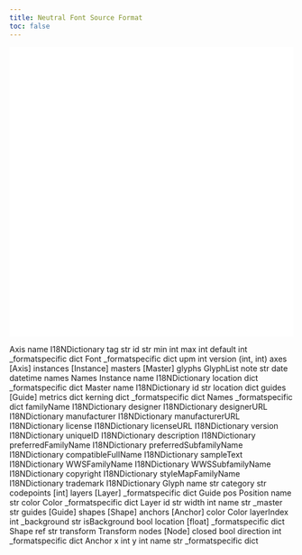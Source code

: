```yaml
---
title: Neutral Font Source Format
toc: false
---
```



<svg width="1017pt" height="1038pt"
 viewBox="0.00 0.00 1017.00 1037.50" xmlns="http://www.w3.org/2000/svg" xmlns:xlink="http://www.w3.org/1999/xlink">
<g id="graph0" class="graph" transform="scale(1 1) rotate(0) translate(4 1033.5)">
<polygon fill="white" stroke="transparent" points="-4,4 -4,-1033.5 1013,-1033.5 1013,4 -4,4"/>
<!-- Axis -->
<g id="node1" class="node">
<title>Axis</title>
<g id="a_node1"><a xlink:href="Axis.html" xlink:title="&lt;TABLE&gt;">
<text text-anchor="start" x="357.5" y="-1010.3" font-family="Avenir" font-weight="bold" font-size="14.00">Axis</text>
<polygon fill="none" stroke="black" points="269.5,-980.5 269.5,-1001.5 371.5,-1001.5 371.5,-980.5 269.5,-980.5"/>
<text text-anchor="start" x="302" y="-988.3" font-family="Avenir" font-weight="bold" font-size="14.00">name</text>
<polygon fill="none" stroke="black" points="373.5,-980.5 373.5,-1001.5 473.5,-1001.5 473.5,-980.5 373.5,-980.5"/>
<text text-anchor="start" x="376.5" y="-988.3" font-family="Avenir" font-style="italic" font-size="14.00">I18NDictionary</text>
<polygon fill="none" stroke="black" points="269.5,-957.5 269.5,-978.5 371.5,-978.5 371.5,-957.5 269.5,-957.5"/>
<text text-anchor="start" x="309.5" y="-965.3" font-family="Avenir" font-weight="bold" font-size="14.00">tag</text>
<polygon fill="none" stroke="black" points="373.5,-957.5 373.5,-978.5 473.5,-978.5 473.5,-957.5 373.5,-957.5"/>
<text text-anchor="start" x="415" y="-965.3" font-family="Avenir" font-style="italic" font-size="14.00">str</text>
<polygon fill="none" stroke="black" points="269.5,-934.5 269.5,-955.5 371.5,-955.5 371.5,-934.5 269.5,-934.5"/>
<text text-anchor="start" x="314.5" y="-941.3" font-family="Avenir" font-size="14.00">id</text>
<polygon fill="none" stroke="black" points="373.5,-934.5 373.5,-955.5 473.5,-955.5 473.5,-934.5 373.5,-934.5"/>
<text text-anchor="start" x="415" y="-942.3" font-family="Avenir" font-style="italic" font-size="14.00">str</text>
<polygon fill="none" stroke="black" points="269.5,-911.5 269.5,-932.5 371.5,-932.5 371.5,-911.5 269.5,-911.5"/>
<text text-anchor="start" x="309" y="-918.3" font-family="Avenir" font-size="14.00">min</text>
<polygon fill="none" stroke="black" points="373.5,-911.5 373.5,-932.5 473.5,-932.5 473.5,-911.5 373.5,-911.5"/>
<text text-anchor="start" x="415.5" y="-919.3" font-family="Avenir" font-style="italic" font-size="14.00">int</text>
<polygon fill="none" stroke="black" points="269.5,-888.5 269.5,-909.5 371.5,-909.5 371.5,-888.5 269.5,-888.5"/>
<text text-anchor="start" x="307" y="-895.3" font-family="Avenir" font-size="14.00">max</text>
<polygon fill="none" stroke="black" points="373.5,-888.5 373.5,-909.5 473.5,-909.5 473.5,-888.5 373.5,-888.5"/>
<text text-anchor="start" x="415.5" y="-896.3" font-family="Avenir" font-style="italic" font-size="14.00">int</text>
<polygon fill="none" stroke="black" points="269.5,-865.5 269.5,-886.5 371.5,-886.5 371.5,-865.5 269.5,-865.5"/>
<text text-anchor="start" x="298.5" y="-872.3" font-family="Avenir" font-size="14.00">default</text>
<polygon fill="none" stroke="black" points="373.5,-865.5 373.5,-886.5 473.5,-886.5 473.5,-865.5 373.5,-865.5"/>
<text text-anchor="start" x="415.5" y="-873.3" font-family="Avenir" font-style="italic" font-size="14.00">int</text>
<polygon fill="none" stroke="black" points="269.5,-842.5 269.5,-863.5 371.5,-863.5 371.5,-842.5 269.5,-842.5"/>
<text text-anchor="start" x="272.5" y="-849.3" font-family="Avenir" font-size="14.00">_formatspecific</text>
<polygon fill="none" stroke="black" points="373.5,-842.5 373.5,-863.5 473.5,-863.5 473.5,-842.5 373.5,-842.5"/>
<text text-anchor="start" x="411.5" y="-850.3" font-family="Avenir" font-style="italic" font-size="14.00">dict</text>
<polygon fill="none" stroke="black" points="266.5,-839.5 266.5,-1025.5 476.5,-1025.5 476.5,-839.5 266.5,-839.5"/>
</a>
</g>
</g>
<!-- Font -->
<g id="node2" class="node">
<title>Font</title>
<g id="a_node2"><a xlink:href="Font.html" xlink:title="&lt;TABLE&gt;">
<text text-anchor="start" x="80.5" y="-822.3" font-family="Avenir" font-weight="bold" font-size="14.00">Font</text>
<polygon fill="none" stroke="black" points="11,-792.5 11,-813.5 113,-813.5 113,-792.5 11,-792.5"/>
<text text-anchor="start" x="14" y="-799.3" font-family="Avenir" font-size="14.00">_formatspecific</text>
<polygon fill="none" stroke="black" points="115,-792.5 115,-813.5 181,-813.5 181,-792.5 115,-792.5"/>
<text text-anchor="start" x="136" y="-800.3" font-family="Avenir" font-style="italic" font-size="14.00">dict</text>
<polygon fill="none" stroke="black" points="11,-769.5 11,-790.5 113,-790.5 113,-769.5 11,-769.5"/>
<text text-anchor="start" x="48" y="-776.3" font-family="Avenir" font-size="14.00">upm</text>
<polygon fill="none" stroke="black" points="115,-769.5 115,-790.5 181,-790.5 181,-769.5 115,-769.5"/>
<text text-anchor="start" x="140" y="-777.3" font-family="Avenir" font-style="italic" font-size="14.00">int</text>
<polygon fill="none" stroke="black" points="11,-746.5 11,-767.5 113,-767.5 113,-746.5 11,-746.5"/>
<text text-anchor="start" x="39.5" y="-753.3" font-family="Avenir" font-size="14.00">version</text>
<polygon fill="none" stroke="black" points="115,-746.5 115,-767.5 181,-767.5 181,-746.5 115,-746.5"/>
<text text-anchor="start" x="124.5" y="-754.3" font-family="Avenir" font-style="italic" font-size="14.00">(int, int)</text>
<polygon fill="none" stroke="black" points="11,-723.5 11,-744.5 113,-744.5 113,-723.5 11,-723.5"/>
<text text-anchor="start" x="48" y="-730.3" font-family="Avenir" font-size="14.00">axes</text>
<polygon fill="none" stroke="black" points="115,-723.5 115,-744.5 181,-744.5 181,-723.5 115,-723.5"/>
<text text-anchor="start" x="131" y="-731.3" font-family="Avenir" font-style="italic" font-size="14.00">[Axis]</text>
<polygon fill="none" stroke="black" points="11,-700.5 11,-721.5 113,-721.5 113,-700.5 11,-700.5"/>
<text text-anchor="start" x="33" y="-707.3" font-family="Avenir" font-size="14.00">instances</text>
<polygon fill="none" stroke="black" points="115,-700.5 115,-721.5 181,-721.5 181,-700.5 115,-700.5"/>
<text text-anchor="start" x="118" y="-708.3" font-family="Avenir" font-style="italic" font-size="14.00">[Instance]</text>
<polygon fill="none" stroke="black" points="11,-677.5 11,-698.5 113,-698.5 113,-677.5 11,-677.5"/>
<text text-anchor="start" x="37" y="-684.3" font-family="Avenir" font-size="14.00">masters</text>
<polygon fill="none" stroke="black" points="115,-677.5 115,-698.5 181,-698.5 181,-677.5 115,-677.5"/>
<text text-anchor="start" x="122" y="-685.3" font-family="Avenir" font-style="italic" font-size="14.00">[Master]</text>
<polygon fill="none" stroke="black" points="11,-654.5 11,-675.5 113,-675.5 113,-654.5 11,-654.5"/>
<text text-anchor="start" x="42" y="-661.3" font-family="Avenir" font-size="14.00">glyphs</text>
<polygon fill="none" stroke="black" points="115,-654.5 115,-675.5 181,-675.5 181,-654.5 115,-654.5"/>
<text text-anchor="start" x="119" y="-662.3" font-family="Avenir" font-style="italic" font-size="14.00">GlyphList</text>
<polygon fill="none" stroke="black" points="11,-631.5 11,-652.5 113,-652.5 113,-631.5 11,-631.5"/>
<text text-anchor="start" x="47.5" y="-638.3" font-family="Avenir" font-size="14.00">note</text>
<polygon fill="none" stroke="black" points="115,-631.5 115,-652.5 181,-652.5 181,-631.5 115,-631.5"/>
<text text-anchor="start" x="139.5" y="-639.3" font-family="Avenir" font-style="italic" font-size="14.00">str</text>
<polygon fill="none" stroke="black" points="11,-608.5 11,-629.5 113,-629.5 113,-608.5 11,-608.5"/>
<text text-anchor="start" x="47.5" y="-615.3" font-family="Avenir" font-size="14.00">date</text>
<polygon fill="none" stroke="black" points="115,-608.5 115,-629.5 181,-629.5 181,-608.5 115,-608.5"/>
<text text-anchor="start" x="119.5" y="-616.3" font-family="Avenir" font-style="italic" font-size="14.00">datetime</text>
<polygon fill="none" stroke="black" points="11,-585.5 11,-606.5 113,-606.5 113,-585.5 11,-585.5"/>
<text text-anchor="start" x="41.5" y="-592.3" font-family="Avenir" font-size="14.00">names</text>
<polygon fill="none" stroke="black" points="115,-585.5 115,-606.5 181,-606.5 181,-585.5 115,-585.5"/>
<text text-anchor="start" x="125.5" y="-593.3" font-family="Avenir" font-style="italic" font-size="14.00">Names</text>
<polygon fill="none" stroke="black" points="8,-583 8,-838 184,-838 184,-583 8,-583"/>
</a>
</g>
</g>
<!-- Font&#45;&gt;Axis -->
<g id="edge1" class="edge">
<title>Font:axes&#45;&gt;Axis</title>
<path fill="none" stroke="black" d="M182,-734.5C227.72,-734.5 198.64,-791.46 228,-826.5 234.9,-834.73 242.56,-842.69 250.64,-850.29"/>
<polygon fill="black" stroke="black" points="248.44,-853.01 258.18,-857.17 253.15,-847.84 248.44,-853.01"/>
</g>
<!-- Instance -->
<g id="node3" class="node">
<title>Instance</title>
<g id="a_node3"><a xlink:href="Instance.html" xlink:title="&lt;TABLE&gt;">
<text text-anchor="start" x="344" y="-798.3" font-family="Avenir" font-weight="bold" font-size="14.00">Instance</text>
<polygon fill="none" stroke="black" points="269.5,-768.5 269.5,-789.5 371.5,-789.5 371.5,-768.5 269.5,-768.5"/>
<text text-anchor="start" x="302" y="-776.3" font-family="Avenir" font-weight="bold" font-size="14.00">name</text>
<polygon fill="none" stroke="black" points="373.5,-768.5 373.5,-789.5 473.5,-789.5 473.5,-768.5 373.5,-768.5"/>
<text text-anchor="start" x="376.5" y="-776.3" font-family="Avenir" font-style="italic" font-size="14.00">I18NDictionary</text>
<polygon fill="none" stroke="black" points="269.5,-745.5 269.5,-766.5 371.5,-766.5 371.5,-745.5 269.5,-745.5"/>
<text text-anchor="start" x="294.5" y="-753.3" font-family="Avenir" font-weight="bold" font-size="14.00">location</text>
<polygon fill="none" stroke="black" points="373.5,-745.5 373.5,-766.5 473.5,-766.5 473.5,-745.5 373.5,-745.5"/>
<text text-anchor="start" x="411.5" y="-753.3" font-family="Avenir" font-style="italic" font-size="14.00">dict</text>
<polygon fill="none" stroke="black" points="269.5,-722.5 269.5,-743.5 371.5,-743.5 371.5,-722.5 269.5,-722.5"/>
<text text-anchor="start" x="272.5" y="-729.3" font-family="Avenir" font-size="14.00">_formatspecific</text>
<polygon fill="none" stroke="black" points="373.5,-722.5 373.5,-743.5 473.5,-743.5 473.5,-722.5 373.5,-722.5"/>
<text text-anchor="start" x="411.5" y="-730.3" font-family="Avenir" font-style="italic" font-size="14.00">dict</text>
<polygon fill="none" stroke="black" points="266.5,-719.5 266.5,-813.5 476.5,-813.5 476.5,-719.5 266.5,-719.5"/>
</a>
</g>
</g>
<!-- Font&#45;&gt;Instance -->
<g id="edge2" class="edge">
<title>Font:instances&#45;&gt;Instance</title>
<path fill="none" stroke="black" d="M182,-711.5C203.88,-711.5 226.63,-714.96 248.45,-720.14"/>
<polygon fill="black" stroke="black" points="247.85,-723.59 258.4,-722.63 249.55,-716.8 247.85,-723.59"/>
</g>
<!-- Master -->
<g id="node5" class="node">
<title>Master</title>
<g id="a_node5"><a xlink:href="Master.html" xlink:title="&lt;TABLE&gt;">
<text text-anchor="start" x="641" y="-837.3" font-family="Avenir" font-weight="bold" font-size="14.00">Master</text>
<polygon fill="none" stroke="black" points="562,-807.5 562,-828.5 664,-828.5 664,-807.5 562,-807.5"/>
<text text-anchor="start" x="594.5" y="-815.3" font-family="Avenir" font-weight="bold" font-size="14.00">name</text>
<polygon fill="none" stroke="black" points="666,-807.5 666,-828.5 766,-828.5 766,-807.5 666,-807.5"/>
<text text-anchor="start" x="669" y="-815.3" font-family="Avenir" font-style="italic" font-size="14.00">I18NDictionary</text>
<polygon fill="none" stroke="black" points="562,-784.5 562,-805.5 664,-805.5 664,-784.5 562,-784.5"/>
<text text-anchor="start" x="606.5" y="-792.3" font-family="Avenir" font-weight="bold" font-size="14.00">id</text>
<polygon fill="none" stroke="black" points="666,-784.5 666,-805.5 766,-805.5 766,-784.5 666,-784.5"/>
<text text-anchor="start" x="707.5" y="-792.3" font-family="Avenir" font-style="italic" font-size="14.00">str</text>
<polygon fill="none" stroke="black" points="562,-761.5 562,-782.5 664,-782.5 664,-761.5 562,-761.5"/>
<text text-anchor="start" x="588" y="-768.3" font-family="Avenir" font-size="14.00">location</text>
<polygon fill="none" stroke="black" points="666,-761.5 666,-782.5 766,-782.5 766,-761.5 666,-761.5"/>
<text text-anchor="start" x="704" y="-769.3" font-family="Avenir" font-style="italic" font-size="14.00">dict</text>
<polygon fill="none" stroke="black" points="562,-738.5 562,-759.5 664,-759.5 664,-738.5 562,-738.5"/>
<text text-anchor="start" x="592.5" y="-745.3" font-family="Avenir" font-size="14.00">guides</text>
<polygon fill="none" stroke="black" points="666,-738.5 666,-759.5 766,-759.5 766,-738.5 666,-738.5"/>
<text text-anchor="start" x="693" y="-746.3" font-family="Avenir" font-style="italic" font-size="14.00">[Guide]</text>
<polygon fill="none" stroke="black" points="562,-715.5 562,-736.5 664,-736.5 664,-715.5 562,-715.5"/>
<text text-anchor="start" x="590" y="-722.3" font-family="Avenir" font-size="14.00">metrics</text>
<polygon fill="none" stroke="black" points="666,-715.5 666,-736.5 766,-736.5 766,-715.5 666,-715.5"/>
<text text-anchor="start" x="704" y="-723.3" font-family="Avenir" font-style="italic" font-size="14.00">dict</text>
<polygon fill="none" stroke="black" points="562,-692.5 562,-713.5 664,-713.5 664,-692.5 562,-692.5"/>
<text text-anchor="start" x="590" y="-699.3" font-family="Avenir" font-size="14.00">kerning</text>
<polygon fill="none" stroke="black" points="666,-692.5 666,-713.5 766,-713.5 766,-692.5 666,-692.5"/>
<text text-anchor="start" x="704" y="-700.3" font-family="Avenir" font-style="italic" font-size="14.00">dict</text>
<polygon fill="none" stroke="black" points="562,-669.5 562,-690.5 664,-690.5 664,-669.5 562,-669.5"/>
<text text-anchor="start" x="565" y="-676.3" font-family="Avenir" font-size="14.00">_formatspecific</text>
<polygon fill="none" stroke="black" points="666,-669.5 666,-690.5 766,-690.5 766,-669.5 666,-669.5"/>
<text text-anchor="start" x="704" y="-677.3" font-family="Avenir" font-style="italic" font-size="14.00">dict</text>
<polygon fill="none" stroke="black" points="559,-666.5 559,-852.5 769,-852.5 769,-666.5 559,-666.5"/>
</a>
</g>
</g>
<!-- Font&#45;&gt;Master -->
<g id="edge4" class="edge">
<title>Font:masters&#45;&gt;Master</title>
<path fill="none" stroke="black" d="M182,-687.5C330.24,-687.5 369.73,-676.99 515,-706.5 523.55,-708.24 532.27,-710.37 540.99,-712.76"/>
<polygon fill="black" stroke="black" points="540.25,-716.19 550.82,-715.58 542.17,-709.46 540.25,-716.19"/>
</g>
<!-- Names -->
<g id="node6" class="node">
<title>Names</title>
<g id="a_node6"><a xlink:href="Names.html" xlink:title="&lt;TABLE&gt;">
<text text-anchor="start" x="349" y="-473.3" font-family="Avenir" font-weight="bold" font-size="14.00">Names</text>
<polygon fill="none" stroke="black" points="239.5,-443.5 239.5,-464.5 402.5,-464.5 402.5,-443.5 239.5,-443.5"/>
<text text-anchor="start" x="273" y="-450.3" font-family="Avenir" font-size="14.00">_formatspecific</text>
<polygon fill="none" stroke="black" points="404.5,-443.5 404.5,-464.5 504.5,-464.5 504.5,-443.5 404.5,-443.5"/>
<text text-anchor="start" x="442.5" y="-451.3" font-family="Avenir" font-style="italic" font-size="14.00">dict</text>
<polygon fill="none" stroke="black" points="239.5,-420.5 239.5,-441.5 402.5,-441.5 402.5,-420.5 239.5,-420.5"/>
<text text-anchor="start" x="283" y="-427.3" font-family="Avenir" font-size="14.00">familyName</text>
<polygon fill="none" stroke="black" points="404.5,-420.5 404.5,-441.5 504.5,-441.5 504.5,-420.5 404.5,-420.5"/>
<text text-anchor="start" x="407.5" y="-428.3" font-family="Avenir" font-style="italic" font-size="14.00">I18NDictionary</text>
<polygon fill="none" stroke="black" points="239.5,-397.5 239.5,-418.5 402.5,-418.5 402.5,-397.5 239.5,-397.5"/>
<text text-anchor="start" x="294" y="-404.3" font-family="Avenir" font-size="14.00">designer</text>
<polygon fill="none" stroke="black" points="404.5,-397.5 404.5,-418.5 504.5,-418.5 504.5,-397.5 404.5,-397.5"/>
<text text-anchor="start" x="407.5" y="-405.3" font-family="Avenir" font-style="italic" font-size="14.00">I18NDictionary</text>
<polygon fill="none" stroke="black" points="239.5,-374.5 239.5,-395.5 402.5,-395.5 402.5,-374.5 239.5,-374.5"/>
<text text-anchor="start" x="281.5" y="-381.3" font-family="Avenir" font-size="14.00">designerURL</text>
<polygon fill="none" stroke="black" points="404.5,-374.5 404.5,-395.5 504.5,-395.5 504.5,-374.5 404.5,-374.5"/>
<text text-anchor="start" x="407.5" y="-382.3" font-family="Avenir" font-style="italic" font-size="14.00">I18NDictionary</text>
<polygon fill="none" stroke="black" points="239.5,-351.5 239.5,-372.5 402.5,-372.5 402.5,-351.5 239.5,-351.5"/>
<text text-anchor="start" x="279" y="-358.3" font-family="Avenir" font-size="14.00">manufacturer</text>
<polygon fill="none" stroke="black" points="404.5,-351.5 404.5,-372.5 504.5,-372.5 504.5,-351.5 404.5,-351.5"/>
<text text-anchor="start" x="407.5" y="-359.3" font-family="Avenir" font-style="italic" font-size="14.00">I18NDictionary</text>
<polygon fill="none" stroke="black" points="239.5,-328.5 239.5,-349.5 402.5,-349.5 402.5,-328.5 239.5,-328.5"/>
<text text-anchor="start" x="266.5" y="-335.3" font-family="Avenir" font-size="14.00">manufacturerURL</text>
<polygon fill="none" stroke="black" points="404.5,-328.5 404.5,-349.5 504.5,-349.5 504.5,-328.5 404.5,-328.5"/>
<text text-anchor="start" x="407.5" y="-336.3" font-family="Avenir" font-style="italic" font-size="14.00">I18NDictionary</text>
<polygon fill="none" stroke="black" points="239.5,-305.5 239.5,-326.5 402.5,-326.5 402.5,-305.5 239.5,-305.5"/>
<text text-anchor="start" x="300" y="-312.3" font-family="Avenir" font-size="14.00">license</text>
<polygon fill="none" stroke="black" points="404.5,-305.5 404.5,-326.5 504.5,-326.5 504.5,-305.5 404.5,-305.5"/>
<text text-anchor="start" x="407.5" y="-313.3" font-family="Avenir" font-style="italic" font-size="14.00">I18NDictionary</text>
<polygon fill="none" stroke="black" points="239.5,-282.5 239.5,-303.5 402.5,-303.5 402.5,-282.5 239.5,-282.5"/>
<text text-anchor="start" x="287.5" y="-289.3" font-family="Avenir" font-size="14.00">licenseURL</text>
<polygon fill="none" stroke="black" points="404.5,-282.5 404.5,-303.5 504.5,-303.5 504.5,-282.5 404.5,-282.5"/>
<text text-anchor="start" x="407.5" y="-290.3" font-family="Avenir" font-style="italic" font-size="14.00">I18NDictionary</text>
<polygon fill="none" stroke="black" points="239.5,-259.5 239.5,-280.5 402.5,-280.5 402.5,-259.5 239.5,-259.5"/>
<text text-anchor="start" x="298.5" y="-266.3" font-family="Avenir" font-size="14.00">version</text>
<polygon fill="none" stroke="black" points="404.5,-259.5 404.5,-280.5 504.5,-280.5 504.5,-259.5 404.5,-259.5"/>
<text text-anchor="start" x="407.5" y="-267.3" font-family="Avenir" font-style="italic" font-size="14.00">I18NDictionary</text>
<polygon fill="none" stroke="black" points="239.5,-236.5 239.5,-257.5 402.5,-257.5 402.5,-236.5 239.5,-236.5"/>
<text text-anchor="start" x="293" y="-243.3" font-family="Avenir" font-size="14.00">uniqueID</text>
<polygon fill="none" stroke="black" points="404.5,-236.5 404.5,-257.5 504.5,-257.5 504.5,-236.5 404.5,-236.5"/>
<text text-anchor="start" x="407.5" y="-244.3" font-family="Avenir" font-style="italic" font-size="14.00">I18NDictionary</text>
<polygon fill="none" stroke="black" points="239.5,-213.5 239.5,-234.5 402.5,-234.5 402.5,-213.5 239.5,-213.5"/>
<text text-anchor="start" x="286" y="-220.3" font-family="Avenir" font-size="14.00">description</text>
<polygon fill="none" stroke="black" points="404.5,-213.5 404.5,-234.5 504.5,-234.5 504.5,-213.5 404.5,-213.5"/>
<text text-anchor="start" x="407.5" y="-221.3" font-family="Avenir" font-style="italic" font-size="14.00">I18NDictionary</text>
<polygon fill="none" stroke="black" points="239.5,-190.5 239.5,-211.5 402.5,-211.5 402.5,-190.5 239.5,-190.5"/>
<text text-anchor="start" x="253" y="-197.3" font-family="Avenir" font-size="14.00">preferredFamilyName</text>
<polygon fill="none" stroke="black" points="404.5,-190.5 404.5,-211.5 504.5,-211.5 504.5,-190.5 404.5,-190.5"/>
<text text-anchor="start" x="407.5" y="-198.3" font-family="Avenir" font-style="italic" font-size="14.00">I18NDictionary</text>
<polygon fill="none" stroke="black" points="239.5,-167.5 239.5,-188.5 402.5,-188.5 402.5,-167.5 239.5,-167.5"/>
<text text-anchor="start" x="242.5" y="-174.3" font-family="Avenir" font-size="14.00">preferredSubfamilyName</text>
<polygon fill="none" stroke="black" points="404.5,-167.5 404.5,-188.5 504.5,-188.5 504.5,-167.5 404.5,-167.5"/>
<text text-anchor="start" x="407.5" y="-175.3" font-family="Avenir" font-style="italic" font-size="14.00">I18NDictionary</text>
<polygon fill="none" stroke="black" points="239.5,-144.5 239.5,-165.5 402.5,-165.5 402.5,-144.5 239.5,-144.5"/>
<text text-anchor="start" x="256" y="-151.3" font-family="Avenir" font-size="14.00">compatibleFullName</text>
<polygon fill="none" stroke="black" points="404.5,-144.5 404.5,-165.5 504.5,-165.5 504.5,-144.5 404.5,-144.5"/>
<text text-anchor="start" x="407.5" y="-152.3" font-family="Avenir" font-style="italic" font-size="14.00">I18NDictionary</text>
<polygon fill="none" stroke="black" points="239.5,-121.5 239.5,-142.5 402.5,-142.5 402.5,-121.5 239.5,-121.5"/>
<text text-anchor="start" x="285.5" y="-128.3" font-family="Avenir" font-size="14.00">sampleText</text>
<polygon fill="none" stroke="black" points="404.5,-121.5 404.5,-142.5 504.5,-142.5 504.5,-121.5 404.5,-121.5"/>
<text text-anchor="start" x="407.5" y="-129.3" font-family="Avenir" font-style="italic" font-size="14.00">I18NDictionary</text>
<polygon fill="none" stroke="black" points="239.5,-98.5 239.5,-119.5 402.5,-119.5 402.5,-98.5 239.5,-98.5"/>
<text text-anchor="start" x="264.5" y="-105.3" font-family="Avenir" font-size="14.00">WWSFamilyName</text>
<polygon fill="none" stroke="black" points="404.5,-98.5 404.5,-119.5 504.5,-119.5 504.5,-98.5 404.5,-98.5"/>
<text text-anchor="start" x="407.5" y="-106.3" font-family="Avenir" font-style="italic" font-size="14.00">I18NDictionary</text>
<polygon fill="none" stroke="black" points="239.5,-75.5 239.5,-96.5 402.5,-96.5 402.5,-75.5 239.5,-75.5"/>
<text text-anchor="start" x="254.5" y="-82.3" font-family="Avenir" font-size="14.00">WWSSubfamilyName</text>
<polygon fill="none" stroke="black" points="404.5,-75.5 404.5,-96.5 504.5,-96.5 504.5,-75.5 404.5,-75.5"/>
<text text-anchor="start" x="407.5" y="-83.3" font-family="Avenir" font-style="italic" font-size="14.00">I18NDictionary</text>
<polygon fill="none" stroke="black" points="239.5,-52.5 239.5,-73.5 402.5,-73.5 402.5,-52.5 239.5,-52.5"/>
<text text-anchor="start" x="291" y="-59.3" font-family="Avenir" font-size="14.00">copyright</text>
<polygon fill="none" stroke="black" points="404.5,-52.5 404.5,-73.5 504.5,-73.5 504.5,-52.5 404.5,-52.5"/>
<text text-anchor="start" x="407.5" y="-60.3" font-family="Avenir" font-style="italic" font-size="14.00">I18NDictionary</text>
<polygon fill="none" stroke="black" points="239.5,-29.5 239.5,-50.5 402.5,-50.5 402.5,-29.5 239.5,-29.5"/>
<text text-anchor="start" x="253" y="-36.3" font-family="Avenir" font-size="14.00">styleMapFamilyName</text>
<polygon fill="none" stroke="black" points="404.5,-29.5 404.5,-50.5 504.5,-50.5 504.5,-29.5 404.5,-29.5"/>
<text text-anchor="start" x="407.5" y="-37.3" font-family="Avenir" font-style="italic" font-size="14.00">I18NDictionary</text>
<polygon fill="none" stroke="black" points="239.5,-6.5 239.5,-27.5 402.5,-27.5 402.5,-6.5 239.5,-6.5"/>
<text text-anchor="start" x="288" y="-13.3" font-family="Avenir" font-size="14.00">trademark</text>
<polygon fill="none" stroke="black" points="404.5,-6.5 404.5,-27.5 504.5,-27.5 504.5,-6.5 404.5,-6.5"/>
<text text-anchor="start" x="407.5" y="-14.3" font-family="Avenir" font-style="italic" font-size="14.00">I18NDictionary</text>
<polygon fill="none" stroke="black" points="236,-4 236,-489 507,-489 507,-4 236,-4"/>
</a>
</g>
</g>
<!-- Font&#45;&gt;Names -->
<g id="edge5" class="edge">
<title>Font:names&#45;&gt;Names</title>
<path fill="none" stroke="black" d="M182,-595.5C228.11,-595.5 206.56,-543.32 228,-502.5 228.05,-502.41 228.1,-502.31 228.15,-502.21"/>
<polygon fill="black" stroke="black" points="231.27,-503.81 232.83,-493.33 225.07,-500.55 231.27,-503.81"/>
</g>
<!-- Glyph -->
<g id="node10" class="node">
<title>Glyph</title>
<g id="a_node10"><a xlink:href="Glyph.html" xlink:title="&lt;TABLE&gt;">
<text text-anchor="start" x="351.5" y="-640.3" font-family="Avenir" font-weight="bold" font-size="14.00">Glyph</text>
<polygon fill="none" stroke="black" points="295.5,-610.5 295.5,-631.5 397.5,-631.5 397.5,-610.5 295.5,-610.5"/>
<text text-anchor="start" x="328" y="-618.3" font-family="Avenir" font-weight="bold" font-size="14.00">name</text>
<polygon fill="none" stroke="black" points="399.5,-610.5 399.5,-631.5 447.5,-631.5 447.5,-610.5 399.5,-610.5"/>
<text text-anchor="start" x="415" y="-618.3" font-family="Avenir" font-style="italic" font-size="14.00">str</text>
<polygon fill="none" stroke="black" points="295.5,-587.5 295.5,-608.5 397.5,-608.5 397.5,-587.5 295.5,-587.5"/>
<text text-anchor="start" x="318.5" y="-594.3" font-family="Avenir" font-size="14.00">category</text>
<polygon fill="none" stroke="black" points="399.5,-587.5 399.5,-608.5 447.5,-608.5 447.5,-587.5 399.5,-587.5"/>
<text text-anchor="start" x="415" y="-595.3" font-family="Avenir" font-style="italic" font-size="14.00">str</text>
<polygon fill="none" stroke="black" points="295.5,-564.5 295.5,-585.5 397.5,-585.5 397.5,-564.5 295.5,-564.5"/>
<text text-anchor="start" x="311.5" y="-571.3" font-family="Avenir" font-size="14.00">codepoints</text>
<polygon fill="none" stroke="black" points="399.5,-564.5 399.5,-585.5 447.5,-585.5 447.5,-564.5 399.5,-564.5"/>
<text text-anchor="start" x="411.5" y="-572.3" font-family="Avenir" font-style="italic" font-size="14.00">[int]</text>
<polygon fill="none" stroke="black" points="295.5,-541.5 295.5,-562.5 397.5,-562.5 397.5,-541.5 295.5,-541.5"/>
<text text-anchor="start" x="328" y="-548.3" font-family="Avenir" font-size="14.00">layers</text>
<polygon fill="none" stroke="black" points="399.5,-541.5 399.5,-562.5 447.5,-562.5 447.5,-541.5 399.5,-541.5"/>
<text text-anchor="start" x="402.5" y="-549.3" font-family="Avenir" font-style="italic" font-size="14.00">[Layer]</text>
<polygon fill="none" stroke="black" points="295.5,-518.5 295.5,-539.5 397.5,-539.5 397.5,-518.5 295.5,-518.5"/>
<text text-anchor="start" x="298.5" y="-525.3" font-family="Avenir" font-size="14.00">_formatspecific</text>
<polygon fill="none" stroke="black" points="399.5,-518.5 399.5,-539.5 447.5,-539.5 447.5,-518.5 399.5,-518.5"/>
<text text-anchor="start" x="411.5" y="-526.3" font-family="Avenir" font-style="italic" font-size="14.00">dict</text>
<polygon fill="none" stroke="black" points="292.5,-515.5 292.5,-655.5 450.5,-655.5 450.5,-515.5 292.5,-515.5"/>
</a>
</g>
</g>
<!-- Font&#45;&gt;Glyph -->
<g id="edge10" class="edge">
<title>Font:glyphs&#45;&gt;Glyph</title>
<path fill="none" stroke="black" d="M182,-664.5C213.7,-664.5 246.23,-654.88 275.15,-642.35"/>
<polygon fill="black" stroke="black" points="276.72,-645.49 284.4,-638.19 273.85,-639.1 276.72,-645.49"/>
</g>
<!-- Guide -->
<g id="node4" class="node">
<title>Guide</title>
<g id="a_node4"><a xlink:href="Guide.html" xlink:title="&lt;TABLE&gt;">
<text text-anchor="start" x="890.5" y="-768.3" font-family="Avenir" font-weight="bold" font-size="14.00">Guide</text>
<polygon fill="none" stroke="black" points="831,-738.5 831,-759.5 933,-759.5 933,-738.5 831,-738.5"/>
<text text-anchor="start" x="870" y="-746.3" font-family="Avenir" font-weight="bold" font-size="14.00">pos</text>
<polygon fill="none" stroke="black" points="935,-738.5 935,-759.5 991,-759.5 991,-738.5 935,-738.5"/>
<text text-anchor="start" x="938" y="-746.3" font-family="Avenir" font-style="italic" font-size="14.00">Position</text>
<polygon fill="none" stroke="black" points="831,-715.5 831,-736.5 933,-736.5 933,-715.5 831,-715.5"/>
<text text-anchor="start" x="864.5" y="-722.3" font-family="Avenir" font-size="14.00">name</text>
<polygon fill="none" stroke="black" points="935,-715.5 935,-736.5 991,-736.5 991,-715.5 935,-715.5"/>
<text text-anchor="start" x="954.5" y="-723.3" font-family="Avenir" font-style="italic" font-size="14.00">str</text>
<polygon fill="none" stroke="black" points="831,-692.5 831,-713.5 933,-713.5 933,-692.5 831,-692.5"/>
<text text-anchor="start" x="866" y="-699.3" font-family="Avenir" font-size="14.00">color</text>
<polygon fill="none" stroke="black" points="935,-692.5 935,-713.5 991,-713.5 991,-692.5 935,-692.5"/>
<text text-anchor="start" x="945.5" y="-700.3" font-family="Avenir" font-style="italic" font-size="14.00">Color</text>
<polygon fill="none" stroke="black" points="831,-669.5 831,-690.5 933,-690.5 933,-669.5 831,-669.5"/>
<text text-anchor="start" x="834" y="-676.3" font-family="Avenir" font-size="14.00">_formatspecific</text>
<polygon fill="none" stroke="black" points="935,-669.5 935,-690.5 991,-690.5 991,-669.5 935,-669.5"/>
<text text-anchor="start" x="951" y="-677.3" font-family="Avenir" font-style="italic" font-size="14.00">dict</text>
<polygon fill="none" stroke="black" points="828,-667 828,-784 994,-784 994,-667 828,-667"/>
</a>
</g>
</g>
<!-- Master&#45;&gt;Guide -->
<g id="edge3" class="edge">
<title>Master:guides&#45;&gt;Guide</title>
<path fill="none" stroke="black" d="M767,-748.5C780.86,-748.5 795.38,-747.43 809.64,-745.76"/>
<polygon fill="black" stroke="black" points="810.48,-749.18 819.96,-744.44 809.59,-742.24 810.48,-749.18"/>
</g>
<!-- Layer -->
<g id="node7" class="node">
<title>Layer</title>
<g id="a_node7"><a xlink:href="Layer.html" xlink:title="&lt;TABLE&gt;">
<text text-anchor="start" x="646" y="-625.3" font-family="Avenir" font-weight="bold" font-size="14.00">Layer</text>
<polygon fill="none" stroke="black" points="583,-595.5 583,-616.5 685,-616.5 685,-595.5 583,-595.5"/>
<text text-anchor="start" x="627.5" y="-603.3" font-family="Avenir" font-weight="bold" font-size="14.00">id</text>
<polygon fill="none" stroke="black" points="687,-595.5 687,-616.5 746,-616.5 746,-595.5 687,-595.5"/>
<text text-anchor="start" x="708" y="-603.3" font-family="Avenir" font-style="italic" font-size="14.00">str</text>
<polygon fill="none" stroke="black" points="583,-572.5 583,-593.5 685,-593.5 685,-572.5 583,-572.5"/>
<text text-anchor="start" x="615" y="-580.3" font-family="Avenir" font-weight="bold" font-size="14.00">width</text>
<polygon fill="none" stroke="black" points="687,-572.5 687,-593.5 746,-593.5 746,-572.5 687,-572.5"/>
<text text-anchor="start" x="708.5" y="-580.3" font-family="Avenir" font-style="italic" font-size="14.00">int</text>
<polygon fill="none" stroke="black" points="583,-549.5 583,-570.5 685,-570.5 685,-549.5 583,-549.5"/>
<text text-anchor="start" x="616.5" y="-556.3" font-family="Avenir" font-size="14.00">name</text>
<polygon fill="none" stroke="black" points="687,-549.5 687,-570.5 746,-570.5 746,-549.5 687,-549.5"/>
<text text-anchor="start" x="708" y="-557.3" font-family="Avenir" font-style="italic" font-size="14.00">str</text>
<polygon fill="none" stroke="black" points="583,-526.5 583,-547.5 685,-547.5 685,-526.5 583,-526.5"/>
<text text-anchor="start" x="608.5" y="-533.3" font-family="Avenir" font-size="14.00">_master</text>
<polygon fill="none" stroke="black" points="687,-526.5 687,-547.5 746,-547.5 746,-526.5 687,-526.5"/>
<text text-anchor="start" x="708" y="-534.3" font-family="Avenir" font-style="italic" font-size="14.00">str</text>
<polygon fill="none" stroke="black" points="583,-503.5 583,-524.5 685,-524.5 685,-503.5 583,-503.5"/>
<text text-anchor="start" x="613.5" y="-510.3" font-family="Avenir" font-size="14.00">guides</text>
<polygon fill="none" stroke="black" points="687,-503.5 687,-524.5 746,-524.5 746,-503.5 687,-503.5"/>
<text text-anchor="start" x="693.5" y="-511.3" font-family="Avenir" font-style="italic" font-size="14.00">[Guide]</text>
<polygon fill="none" stroke="black" points="583,-480.5 583,-501.5 685,-501.5 685,-480.5 583,-480.5"/>
<text text-anchor="start" x="612.5" y="-487.3" font-family="Avenir" font-size="14.00">shapes</text>
<polygon fill="none" stroke="black" points="687,-480.5 687,-501.5 746,-501.5 746,-480.5 687,-480.5"/>
<text text-anchor="start" x="693.5" y="-488.3" font-family="Avenir" font-style="italic" font-size="14.00">[Shape]</text>
<polygon fill="none" stroke="black" points="583,-457.5 583,-478.5 685,-478.5 685,-457.5 583,-457.5"/>
<text text-anchor="start" x="609.5" y="-464.3" font-family="Avenir" font-size="14.00">anchors</text>
<polygon fill="none" stroke="black" points="687,-457.5 687,-478.5 746,-478.5 746,-457.5 687,-457.5"/>
<text text-anchor="start" x="690" y="-465.3" font-family="Avenir" font-style="italic" font-size="14.00">[Anchor]</text>
<polygon fill="none" stroke="black" points="583,-434.5 583,-455.5 685,-455.5 685,-434.5 583,-434.5"/>
<text text-anchor="start" x="618" y="-441.3" font-family="Avenir" font-size="14.00">color</text>
<polygon fill="none" stroke="black" points="687,-434.5 687,-455.5 746,-455.5 746,-434.5 687,-434.5"/>
<text text-anchor="start" x="699" y="-442.3" font-family="Avenir" font-style="italic" font-size="14.00">Color</text>
<polygon fill="none" stroke="black" points="583,-411.5 583,-432.5 685,-432.5 685,-411.5 583,-411.5"/>
<text text-anchor="start" x="602" y="-418.3" font-family="Avenir" font-size="14.00">layerIndex</text>
<polygon fill="none" stroke="black" points="687,-411.5 687,-432.5 746,-432.5 746,-411.5 687,-411.5"/>
<text text-anchor="start" x="708.5" y="-419.3" font-family="Avenir" font-style="italic" font-size="14.00">int</text>
<polygon fill="none" stroke="black" points="583,-388.5 583,-409.5 685,-409.5 685,-388.5 583,-388.5"/>
<text text-anchor="start" x="593.5" y="-395.3" font-family="Avenir" font-size="14.00">_background</text>
<polygon fill="none" stroke="black" points="687,-388.5 687,-409.5 746,-409.5 746,-388.5 687,-388.5"/>
<text text-anchor="start" x="708" y="-396.3" font-family="Avenir" font-style="italic" font-size="14.00">str</text>
<polygon fill="none" stroke="black" points="583,-365.5 583,-386.5 685,-386.5 685,-365.5 583,-365.5"/>
<text text-anchor="start" x="592" y="-372.3" font-family="Avenir" font-size="14.00">isBackground</text>
<polygon fill="none" stroke="black" points="687,-365.5 687,-386.5 746,-386.5 746,-365.5 687,-365.5"/>
<text text-anchor="start" x="702.5" y="-373.3" font-family="Avenir" font-style="italic" font-size="14.00">bool</text>
<polygon fill="none" stroke="black" points="583,-342.5 583,-363.5 685,-363.5 685,-342.5 583,-342.5"/>
<text text-anchor="start" x="609" y="-349.3" font-family="Avenir" font-size="14.00">location</text>
<polygon fill="none" stroke="black" points="687,-342.5 687,-363.5 746,-363.5 746,-342.5 687,-342.5"/>
<text text-anchor="start" x="698" y="-350.3" font-family="Avenir" font-style="italic" font-size="14.00">[float]</text>
<polygon fill="none" stroke="black" points="583,-319.5 583,-340.5 685,-340.5 685,-319.5 583,-319.5"/>
<text text-anchor="start" x="586" y="-326.3" font-family="Avenir" font-size="14.00">_formatspecific</text>
<polygon fill="none" stroke="black" points="687,-319.5 687,-340.5 746,-340.5 746,-319.5 687,-319.5"/>
<text text-anchor="start" x="704.5" y="-327.3" font-family="Avenir" font-style="italic" font-size="14.00">dict</text>
<polygon fill="none" stroke="black" points="579.5,-316.5 579.5,-640.5 748.5,-640.5 748.5,-316.5 579.5,-316.5"/>
</a>
</g>
</g>
<!-- Layer&#45;&gt;Guide -->
<g id="edge6" class="edge">
<title>Layer:guides&#45;&gt;Guide</title>
<path fill="none" stroke="black" d="M747,-514.5C798.41,-514.5 781.81,-568.63 813,-609.5 824.46,-624.52 837.14,-640.26 849.45,-655.13"/>
<polygon fill="black" stroke="black" points="846.76,-657.37 855.85,-662.82 852.14,-652.89 846.76,-657.37"/>
</g>
<!-- Shape -->
<g id="node8" class="node">
<title>Shape</title>
<g id="a_node8"><a xlink:href="Shape.html" xlink:title="&lt;TABLE&gt;">
<text text-anchor="start" x="890" y="-580.3" font-family="Avenir" font-weight="bold" font-size="14.00">Shape</text>
<polygon fill="none" stroke="black" points="824,-550.5 824,-571.5 926,-571.5 926,-550.5 824,-550.5"/>
<text text-anchor="start" x="866.5" y="-557.3" font-family="Avenir" font-size="14.00">ref</text>
<polygon fill="none" stroke="black" points="928,-550.5 928,-571.5 998,-571.5 998,-550.5 928,-550.5"/>
<text text-anchor="start" x="954.5" y="-558.3" font-family="Avenir" font-style="italic" font-size="14.00">str</text>
<polygon fill="none" stroke="black" points="824,-527.5 824,-548.5 926,-548.5 926,-527.5 824,-527.5"/>
<text text-anchor="start" x="844" y="-534.3" font-family="Avenir" font-size="14.00">transform</text>
<polygon fill="none" stroke="black" points="928,-527.5 928,-548.5 998,-548.5 998,-527.5 928,-527.5"/>
<text text-anchor="start" x="931" y="-535.3" font-family="Avenir" font-style="italic" font-size="14.00">Transform</text>
<polygon fill="none" stroke="black" points="824,-504.5 824,-525.5 926,-525.5 926,-504.5 824,-504.5"/>
<text text-anchor="start" x="856" y="-511.3" font-family="Avenir" font-size="14.00">nodes</text>
<polygon fill="none" stroke="black" points="928,-504.5 928,-525.5 998,-525.5 998,-504.5 928,-504.5"/>
<text text-anchor="start" x="941.5" y="-512.3" font-family="Avenir" font-style="italic" font-size="14.00">[Node]</text>
<polygon fill="none" stroke="black" points="824,-481.5 824,-502.5 926,-502.5 926,-481.5 824,-481.5"/>
<text text-anchor="start" x="855" y="-488.3" font-family="Avenir" font-size="14.00">closed</text>
<polygon fill="none" stroke="black" points="928,-481.5 928,-502.5 998,-502.5 998,-481.5 928,-481.5"/>
<text text-anchor="start" x="949" y="-489.3" font-family="Avenir" font-style="italic" font-size="14.00">bool</text>
<polygon fill="none" stroke="black" points="824,-458.5 824,-479.5 926,-479.5 926,-458.5 824,-458.5"/>
<text text-anchor="start" x="847.5" y="-465.3" font-family="Avenir" font-size="14.00">direction</text>
<polygon fill="none" stroke="black" points="928,-458.5 928,-479.5 998,-479.5 998,-458.5 928,-458.5"/>
<text text-anchor="start" x="955" y="-466.3" font-family="Avenir" font-style="italic" font-size="14.00">int</text>
<polygon fill="none" stroke="black" points="824,-435.5 824,-456.5 926,-456.5 926,-435.5 824,-435.5"/>
<text text-anchor="start" x="827" y="-442.3" font-family="Avenir" font-size="14.00">_formatspecific</text>
<polygon fill="none" stroke="black" points="928,-435.5 928,-456.5 998,-456.5 998,-435.5 928,-435.5"/>
<text text-anchor="start" x="951" y="-443.3" font-family="Avenir" font-style="italic" font-size="14.00">dict</text>
<polygon fill="none" stroke="black" points="821,-433 821,-596 1001,-596 1001,-433 821,-433"/>
</a>
</g>
</g>
<!-- Layer&#45;&gt;Shape -->
<g id="edge7" class="edge">
<title>Layer:shapes&#45;&gt;Shape</title>
<path fill="none" stroke="black" d="M747,-491.5C765.17,-491.5 784.37,-492.92 802.96,-495.05"/>
<polygon fill="black" stroke="black" points="802.57,-498.53 812.92,-496.27 803.42,-491.58 802.57,-498.53"/>
</g>
<!-- Anchor -->
<g id="node9" class="node">
<title>Anchor</title>
<g id="a_node9"><a xlink:href="Anchor.html" xlink:title="&lt;TABLE&gt;">
<text text-anchor="start" x="887.5" y="-391.3" font-family="Avenir" font-weight="bold" font-size="14.00">Anchor</text>
<polygon fill="none" stroke="black" points="844,-361.5 844,-382.5 946,-382.5 946,-361.5 844,-361.5"/>
<text text-anchor="start" x="891" y="-369.3" font-family="Avenir" font-weight="bold" font-size="14.00">x</text>
<polygon fill="none" stroke="black" points="948,-361.5 948,-382.5 978,-382.5 978,-361.5 948,-361.5"/>
<text text-anchor="start" x="955" y="-369.3" font-family="Avenir" font-style="italic" font-size="14.00">int</text>
<polygon fill="none" stroke="black" points="844,-338.5 844,-359.5 946,-359.5 946,-338.5 844,-338.5"/>
<text text-anchor="start" x="891" y="-346.3" font-family="Avenir" font-weight="bold" font-size="14.00">y</text>
<polygon fill="none" stroke="black" points="948,-338.5 948,-359.5 978,-359.5 978,-338.5 948,-338.5"/>
<text text-anchor="start" x="955" y="-346.3" font-family="Avenir" font-style="italic" font-size="14.00">int</text>
<polygon fill="none" stroke="black" points="844,-315.5 844,-336.5 946,-336.5 946,-315.5 844,-315.5"/>
<text text-anchor="start" x="876.5" y="-323.3" font-family="Avenir" font-weight="bold" font-size="14.00">name</text>
<polygon fill="none" stroke="black" points="948,-315.5 948,-336.5 978,-336.5 978,-315.5 948,-315.5"/>
<text text-anchor="start" x="954.5" y="-323.3" font-family="Avenir" font-style="italic" font-size="14.00">str</text>
<polygon fill="none" stroke="black" points="844,-292.5 844,-313.5 946,-313.5 946,-292.5 844,-292.5"/>
<text text-anchor="start" x="847" y="-299.3" font-family="Avenir" font-size="14.00">_formatspecific</text>
<polygon fill="none" stroke="black" points="948,-292.5 948,-313.5 978,-313.5 978,-292.5 948,-292.5"/>
<text text-anchor="start" x="951" y="-300.3" font-family="Avenir" font-style="italic" font-size="14.00">dict</text>
<polygon fill="none" stroke="black" points="841,-290 841,-407 981,-407 981,-290 841,-290"/>
</a>
</g>
</g>
<!-- Layer&#45;&gt;Anchor -->
<g id="edge8" class="edge">
<title>Layer:anchors&#45;&gt;Anchor</title>
<path fill="none" stroke="black" d="M747,-467.5C747.17,-467.5 785.23,-439.71 824.53,-411"/>
<polygon fill="black" stroke="black" points="826.91,-413.59 832.92,-404.86 822.78,-407.94 826.91,-413.59"/>
</g>
<!-- Glyph&#45;&gt;Layer -->
<g id="edge9" class="edge">
<title>Glyph:layers&#45;&gt;Layer</title>
<path fill="none" stroke="black" d="M448.5,-551.5C486.61,-551.5 526.6,-541.04 561.59,-528.04"/>
<polygon fill="black" stroke="black" points="563.23,-531.16 571.32,-524.32 560.73,-524.63 563.23,-531.16"/>
</g>
</g>
</svg>

